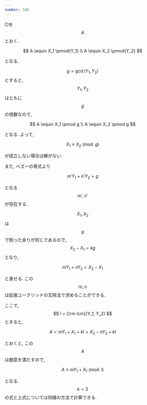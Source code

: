```yaml
---
number: 186
---
```

□を $$ A $$ とおく.

$$
A \equiv X_1 \pmod{Y_1} \\
A \equiv X_2 \pmod{Y_2}
$$

となる.

$$ g = \gcd(Y_1, Y_2) $$ とすると, $$ Y_1, Y_2 $$ はともに $$ g $$ の倍数なので,

$$
A \equiv X_1 \pmod g \\
A \equiv X_2 \pmod g
$$

となる. よって,

$$
X_1 \equiv X_2 \pmod g
$$

が成立しない場合は解がない.

また, ベズーの等式より

$$
m'Y_1 + n'Y_2 = g
$$

となる $$ m', n' $$ が存在する.

$$ X_1, X_2 $$ は $$ g $$ で割った余りが同じであるので, $$ X_2 - X_1 = kg $$ となり,

$$
mY_1 + nY_2 = X_2 - X_1
$$

と表せる. この $$ m, n $$ は拡張ユークリッドの互除法で求めることができる.

ここで, $$ l = {\rm lcm}(Y_1, Y_2) $$ とすると,

$$
A = mY_1 + X_1 + kl = X_2 - nY_2 + kl
$$

とおくと, この $$ A $$ は題意を満たすので,

$$
A \equiv mY_1 + X_1 \pmod l
$$

となる. $$ k = 3 $$ の式と上式については同様の方法で計算できる.
